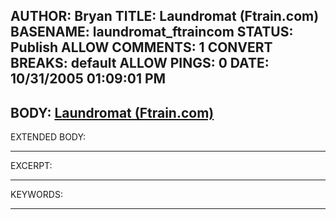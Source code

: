 AUTHOR: Bryan
TITLE: Laundromat (Ftrain.com)
BASENAME: laundromat_ftraincom
STATUS: Publish
ALLOW COMMENTS: 1
CONVERT BREAKS: __default__
ALLOW PINGS: 0
DATE: 10/31/2005 01:09:01 PM
-----
BODY:
<a title="Laundromat (Ftrain.com)" href="http://www.ftrain.com/LaundromatArgh.html">Laundromat (Ftrain.com)</a>
-----
EXTENDED BODY:

-----
EXCERPT:

-----
KEYWORDS:

-----



